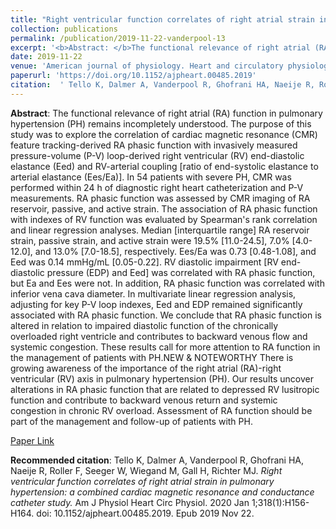 ```yaml
--- 
title: "Right ventricular function correlates of right atrial strain in pulmonary hypertension: a combined cardiac magnetic resonance and conductance catheter study." 
collection: publications 
permalink: /publication/2019-11-22-vanderpool-13 
excerpt: '<b>Abstract: </b>The functional relevance of right atrial (RA) function in pulmonary hypertension (PH) remains incompletely understood. The purpose of this study was to explore the correlation of cardiac magnetic resonance (CMR) feature tracking-derived RA phasic function with invasively measured pressure-volume (P-V) loop-derived right [...]' 
date: 2019-11-22 
venue: 'American journal of physiology. Heart and circulatory physiology' 
paperurl: 'https://doi.org/10.1152/ajpheart.00485.2019' 
citation:  ' Tello K, Dalmer A, Vanderpool R, Ghofrani HA, Naeije R, Roller F, Seeger W, Wiegand M, Gall H, Richter MJ. <i>Right ventricular function correlates of right atrial strain in pulmonary hypertension: a combined cardiac magnetic resonance and conductance catheter study.</i> Am J Physiol Heart Circ Physiol. 2020 Jan 1;318(1):H156-H164. doi: 10.1152/ajpheart.00485.2019. Epub 2019 Nov 22.' 
--- 
```

<b>Abstract</b>:  The functional relevance of right atrial (RA) function in pulmonary hypertension (PH) remains incompletely understood. The purpose of this study was to explore the correlation of cardiac magnetic resonance (CMR) feature tracking-derived RA phasic function with invasively measured pressure-volume (P-V) loop-derived right ventricular (RV) end-diastolic elastance (Eed) and RV-arterial coupling [ratio of end-systolic elastance to arterial elastance (Ees/Ea)]. In 54 patients with severe PH, CMR was performed within 24 h of diagnostic right heart catheterization and P-V measurements. RA phasic function was assessed by CMR imaging of RA reservoir, passive, and active strain. The association of RA phasic function with indexes of RV function was evaluated by Spearman's rank correlation and linear regression analyses. Median [interquartile range] RA reservoir strain, passive strain, and active strain were 19.5% [11.0-24.5], 7.0% [4.0-12.0], and 13.0% [7.0-18.5], respectively. Ees/Ea was 0.73 [0.48-1.08], and Eed was 0.14 mmHg/mL [0.05-0.22]. RV diastolic impairment [RV end-diastolic pressure (EDP) and Eed] was correlated with RA phasic function, but Ea and Ees were not. In addition, RA phasic function was correlated with inferior vena cava diameter. In multivariate linear regression analysis, adjusting for key P-V loop indexes, Eed and EDP remained significantly associated with RA phasic function. We conclude that RA phasic function is altered in relation to impaired diastolic function of the chronically overloaded right ventricle and contributes to backward venous flow and systemic congestion. These results call for more attention to RA function in the management of patients with PH.NEW & NOTEWORTHY There is growing awareness of the importance of the right atrial (RA)-right ventricular (RV) axis in pulmonary hypertension (PH). Our results uncover alterations in RA phasic function that are related to depressed RV lusitropic function and contribute to backward venous return and systemic congestion in chronic RV overload. Assessment of RA function should be part of the management and follow-up of patients with PH.  
 
[Paper Link](https://doi.org/10.1152/ajpheart.00485.2019) 
 
<b>Recommended citation</b>:  Tello K, Dalmer A, Vanderpool R, Ghofrani HA, Naeije R, Roller F, Seeger W, Wiegand M, Gall H, Richter MJ. <i>Right ventricular function correlates of right atrial strain in pulmonary hypertension: a combined cardiac magnetic resonance and conductance catheter study.</i> Am J Physiol Heart Circ Physiol. 2020 Jan 1;318(1):H156-H164. doi: 10.1152/ajpheart.00485.2019. Epub 2019 Nov 22. 
